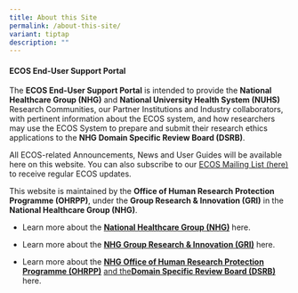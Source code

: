 ```yaml
---
title: About this Site
permalink: /about-this-site/
variant: tiptap
description: ""
---
```

<h4><strong>ECOS End-User Support Portal</strong></h4>
<p>The <strong>ECOS End-User Support Portal</strong> is intended to provide
the <strong>National Healthcare Group (NHG)</strong> and <strong>National University Health System (NUHS)</strong> Research
Communities, our Partner Institutions and Industry collaborators, with
pertinent information about the ECOS system, and how researchers may use
the ECOS System to prepare and submit their research ethics applications
to the <strong>NHG Domain Specific Review Board (DSRB)</strong>.</p>
<p>All ECOS-related Announcements, News and User Guides will be available
here on this&nbsp;website. You can also subscribe to our <a href="https://staging.d2cs9ly6lkgkcv.amplifyapp.com/mailinglist/" rel="noopener noreferrer nofollow" target="_blank"><u>ECOS Mailing List (here)</u></a> to
receive regular ECOS updates.</p>
<p>This website is maintained by the <strong>Office of Human Research Protection Programme (OHRPP)</strong>,
under the <strong>Group Research &amp; Innovation (GRI)</strong> in the <strong>National Healthcare Group (NHG)</strong>.</p>
<p></p>
<ul data-tight="true" class="tight">
<li>
<p>Learn more about the <strong><a href="https://corp.nhg.com.sg/Pages/default.aspx" rel="noopener noreferrer nofollow" target="_blank">National Healthcare Group (NHG)</a></strong> here.</p>
</li>
<li>
<p>Learn more about the <strong><a href="https://gri.nhg.com.sg/" rel="noopener nofollow" target="_blank">NHG Group Research &amp; Innovation (GRI)</a></strong> here.</p>
</li>
<li>
<p>Learn more about the <strong><a href="https://ethics.gri.nhg.com.sg/" rel="noopener nofollow" target="_blank">NHG Office of Human Research Protection Programme (OHRPP)</a></strong>
<a href="https://ethics.gri.nhg.com.sg/" rel="noopener nofollow" target="_blank">and the</a><strong><a href="https://ethics.gri.nhg.com.sg/" rel="noopener nofollow" target="_blank">Domain Specific Review Board (DSRB)</a></strong> here.</p>
</li>
</ul>
<p></p>